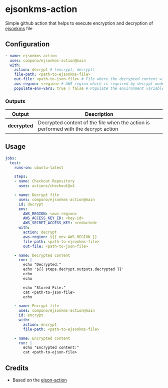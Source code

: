 # ejsonkms-action

Simple github action that helps to execute encryption and decryption of [ejsonkms](https://github.com/envato/ejsonkms) file

## Configuration

```yaml
- name: ejsonkms action
  uses: compono/ejsonkms-action@main
  with:
    action: decrypt # [encrypt, decrypt]
    file-path: <path-to-ejsonkms-file>
    out-file: <path-to-json-file> # File where the decrypted content will be stored (optional)
    aws-region: <region> # AWS region which is required by decrypt mode (optional)
    populate-env-vars: true | false # Populate the environment variables with the decrypted key-pairs content (optional)
```

### Outputs

| Output     | Description                                       |
|------------|---------------------------------------------------|
| **decrypted**  | Decrypted content of the file when the action is performed with the `decrypt` action |

## Usage

```yaml
jobs:
  test:
    runs-on: ubuntu-latest

    steps:
    - name: Checkout Repository
      uses: actions/checkout@v4

    - name: Decrypt file
      uses: compono/ejsonkms-action@main
      id: decrypt
      env:
        AWS_REGION: <aws-region>
        AWS_ACCESS_KEY_ID: <key-id>
        AWS_SECRET_ACCESS_KEY: <redacted>
      with:
        action: decrypt
        aws-region: ${{ env.AWS_REGION }}
        file-path: <path-to-ejsonkms-file>
        out-file: <path-to-json-file>

    - name: Decrypted content
      run: |
        echo "Decrypted:"
        echo '${{ steps.decrypt.outputs.decrypted }}'
        echo
        echo

        echo "Stored File:"
        cat <path-to-json-file>
        echo

    - name: Encrypt file
      uses: compono/ejsonkms-action@main
      id: encrypt
      with:
        action: encrypt
        file-path: <path-to-ejsonkms-file>

    - name: Encrypted content
      run: |
        echo "Encrypted content:"
        cat <path-to-ejson-file>
```

## Credits

* Based on the [ejson-action](https://github.com/Drafteame/ejson-action)
